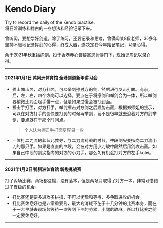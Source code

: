 # Kendo Diary
Try to record the daily of the Kendo practise.   
将日常训练和稽古的一些想法和经验记录下来。
   
曾听闻，要想学好剑道，除了练习，还要记录和思考，曾得闻某8段老师，30多年坚持不缀地记录挥剑的心得，终成大器，遂决定在今年始记笔记，以录心得。

余于2021年秋重拾练剑，投于香港赤心馆黎富恩师傅门下，现始记笔记以录心得。
***
#### 2021年1月1日 鸭脷洲体育馆 全港剑道新年讲习会
+ 擦击面击面，对方打面，可以举剑擦对方的剑，然后进行反击打面。有前，后，左，右，四个方向可以选择。要点在于将擦剑和举剑合为一体，所以举剑要稍微比对面起手慢一点，但是如果过慢会被打到面。
+ 擦击手打面，对方打手，举剑擦击对方剑之后顺势击面，根据郑师姐的提示，可以在对方打手的剑快要打到的时候再举剑，而不是很早就去迎着对方的剑举剑，要点就在于那个时间点。
    > 个人认为擦击手打面更容易一些
+ 一位打二刀流的郭师兄教导，与二刀流对战的时候，中段剑尖要指向二刀流小刀的那只手。如果是直直的中段，会被对方用小刀破中段然后用剑攻击面。如果自己中段的剑尖指向的对方的小刀手，那么久有机会打对方的左手kotei。
   
***
#### 2021年1月2日 鸭脷洲体育馆 新秀挑战赛
打了两场比赛，两场都没输，没有落本，但是两场只取得了对方一本，非常可惜错过了晋级的机会。
+ 打比赛还是要多进攻多拼搏，不可以犹豫和等待，多争取进攻的机会。
+ 打比赛休息好也是非常重要的，最大的消耗不在于十几分钟的比赛本身，而在于一大早就去现场的等待一直等到下午的劳累，小腿的酸麻。所以打比赛之前一定要休息好。

***

